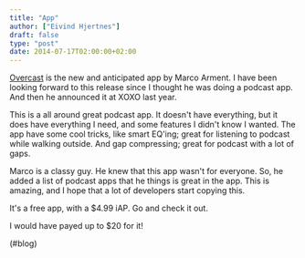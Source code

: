 ```yaml
---
title: "App"
author: ["Eivind Hjertnes"]
draft: false
type: "post"
date: 2014-07-17T02:00:00+02:00
---
```


[Overcast](http://overcast.fm) is the new and anticipated app by Marco
Arment. I have been looking forward to this release since I thought he
was doing a podcast app. And then he announced it at XOXO last year.

This is a all around great podcast app. It doesn't have everything, but
it does have everything I need, and some features I didn't know I
wanted. The app have some cool tricks, like smart EQ'ing; great for
listening to podcast while walking outside. And gap compressing; great
for podcast with a lot of gaps.

Marco is a classy guy. He knew that this app wasn't for everyone. So, he
added a list of podcast apps that he things is great in the app. This is
amazing, and I hope that a lot of developers start copying this.

It's a free app, with a $4.99 iAP. Go and check it out.

I would have payed up to $20 for it!

(#blog)
